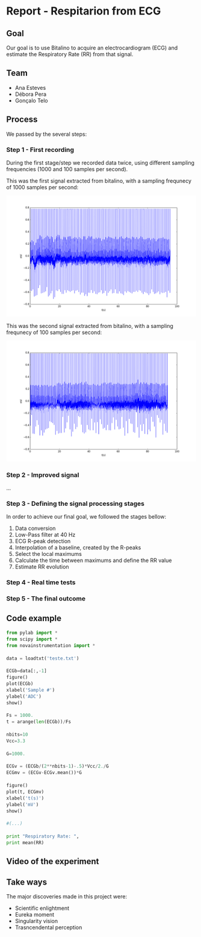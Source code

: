 # Report - Respitarion from ECG

## Goal

Our goal is to use Bitalino to acquire an electrocardiogram (ECG) and estimate the Respiratory Rate (RR) from that signal.

## Team

* Ana Esteves
* Débora Pera
* Gonçalo Telo

## Process

We passed by the several steps:

### Step 1 - First recording

During the first stage/step we recorded data twice, using different sampling frequencies (1000 and 100 samples per second).

This was the first signal extracted from bitalino, with a sampling frequnecy of 1000 samples per second:

![first signal](https://github.com/GTelo/ElPhy_ShortProject/blob/master/figure_1.png?raw=true)

This was the second signal extracted from bitalino, with a sampling frequnecy of 100 samples per second:

![first signal](https://github.com/GTelo/ElPhy_ShortProject/blob/master/figure_2.png?raw=true)


### Step 2 - Improved signal

...


### Step 3 - Defining the signal processing stages

In order to achieve our final goal, we followed the stages bellow:

1. Data conversion 
2. Low-Pass filter at 40 Hz
3. ECG R-peak detection
4. Interpolation of a baseline, created by the R-peaks
5. Select the local maximums
6. Calculate the time between maximums and define the RR value
7. Estimate RR evolution

### Step 4 - Real time tests

### Step 5 - The final outcome

## Code example


``` python
from pylab import *
from scipy import *
from novainstrumentation import *

data = loadtxt('teste.txt')

ECGb=data[:,-1]
figure()
plot(ECGb)
xlabel('Sample #')
ylabel('ADC')
show()

Fs = 1000.
t = arange(len(ECGb))/Fs

nbits=10
Vcc=3.3

G=1000.

ECGv = (ECGb/(2**nbits-1)-.5)*Vcc/2./G
ECGmv = (ECGv-ECGv.mean())*G

figure()
plot(t, ECGmv)
xlabel('t(s)')
ylabel('mV')
show()

#(...)

print "Respiratory Rate: ",
print mean(RR)


```




## Video of the experiment


## Take ways
The major discoveries made in this project were: 

* Scientific enlightment 
* Eureka moment
* Singularity vision
* Trasncendental perception

